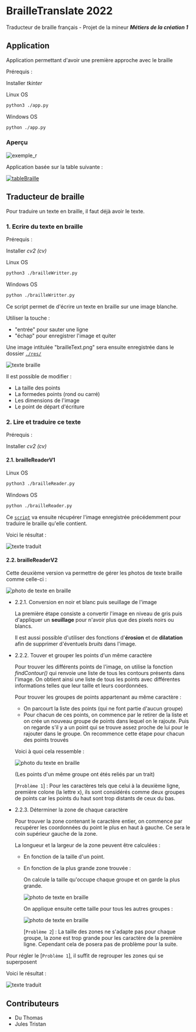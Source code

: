 # BrailleTranslate 2022

Traducteur de braille français - Projet de la mineur ***Métiers de la création 1***

## Application

Application permettant d'avoir une première approche avec le braille

Prérequis :

Installer *tkinter*

Linux OS

```bash
python3 ./app.py
```

Windows OS

```bash
python ./app.py
```

### Aperçu

![exemple_r](res/readmeImg/exemple_r.png)

Application basée sur la table suivante :

[![tableBraille](res/readmeImg/tableBraille.png)](https://fr.wikipedia.org/wiki/Braille)

## Traducteur de braille

Pour traduire un texte en braille, il faut déjà avoir le texte.

### 1. Ecrire du texte en braille

Prérequis :

Installer *cv2 (cv)*

Linux OS

```bash
python3 ./brailleWritter.py
```

Windows OS

```bash
python ./brailleWritter.py
```

Ce script permet de d'écrire un texte en braille sur une image blanche.

Utiliser la touche :

- "entrée" pour sauter une ligne
- "échap" pour enregistrer l'image et quiter

Une image intitulée "brailleText.png" sera ensuite enregistrée dans le dossier [`./res/`](res)

![texte braille](res/readmeImg/brailleText.png)

Il est possible de modifier :

- La taille des points
- La formedes points (rond ou carré)
- Les dimensions de l'image
- Le point de départ d'écriture

### 2. Lire et traduire ce texte

Prérequis :

Installer *cv2 (cv)*

#### 2.1. brailleReaderV1

Linux OS

```bash
python3 ./brailleReader.py
```

Windows OS

```bash
python ./brailleReader.py
```

Ce [`script`](./brailleReader.py)
 va ensuite récupérer l'image enregistrée précédemment pour traduire le braille qu'elle contient.

Voici le résultat :

![texte traduit](res/readmeImg/output.png)

#### 2.2. brailleReaderV2

Cette deuxième version va permettre de gérer les photos de texte braille comme celle-ci :

![photo de texte en braille](res/readmeImg/brailleTextePhoto.png)

- 2.2.1. Conversion en noir et blanc puis seuillage de l'image

  La première étape consiste a convertir l'image en niveau de gris puis d'appliquer un **seuillage** pour n'avoir plus que des pixels noirs ou blancs.

  Il est aussi possible d'utiliser des fonctions d'**érosion** et de **dilatation** afin de supprimer d'éventuels *bruits* dans l'image.

- 2.2.2. Touver et grouper les points d'un même caractère

  Pour trouver les différents points de l'image, on utilise la fonction *findContour()* qui renvoie une liste de tous les contours présents dans l'image. On obtient ainsi une liste de tous les points avec différentes informations telles que leur taille et leurs coordonnées.

  Pour trouver les groupes de points appartenant au même caractère :

  - On parcourt la liste des points (qui ne font partie d'aucun groupe)
  - Pour chacun de ces points, on commence par le retirer de la liste et on crée un nouveau groupe de points dans lequel on le rajoute. Puis on regarde s'il y a un point qui se trouve assez proche de lui pour le rajouter dans le groupe. On recommence cette étape pour chacun des points trouvés

  Voici à quoi cela ressemble :

  ![photo du texte en braille](res/readmeImg/pointGroup.png)

  (Les points d'un même groupe ont étés reliés par un trait)

  [`Problème 1`] : Pour les caractères tels que celui à la deuxième ligne, première colone (la lettre x), ils sont considérés comme deux groupes de points car les points du haut sont trop distants de ceux du bas.

- 2.2.3. Déterminer la zone de chaque caractère

  Pour trouver la zone contenant le caractère entier, on commence par recupérer les coordonnées du point le plus en haut à gauche. Ce sera le coin supérieur gauche de la zone.
  
  La longueur et la largeur de la zone peuvent être calculées :
  - En fonction de la taille d'un point.
  - En fonction de la plus grande zone trouvée :

    On calcule la taille qu'occupe chaque groupe et on garde la plus grande.

    ![photo de texte en braille](res/readmeImg/pointGroupSmallBox.png)

    On applique ensuite cette taille pour tous les autres groupes :
  
    ![photo de texte en braille](res/readmeImg/pointGroupBox.png)

    [`Problème 2`] : La taille des zones ne s'adapte pas pour chaque groupe, la zone est trop grande pour les caractère de la première ligne. Cependant cela de posera pas de problème pour la suite.

Pour régler le [`Problème 1`], il suffit de regrouper les zones qui se superposent

Voici le résultat :

![texte traduit](res/readmeImg/outputV2.png)

## Contributeurs

- Du Thomas
- Jules Tristan
